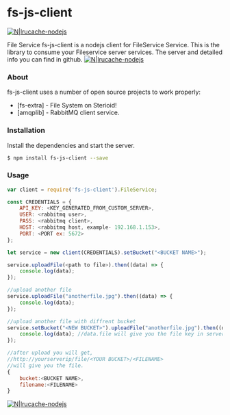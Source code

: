 # fs-js-client

[![N|lrucache-nodejs](https://img.shields.io/badge/build%20-passing-green.svg?longCache=true&style=popout-square)](https://github.com/sivsivsree/fs-js-client)

File Service fs-js-client is a nodejs client for FileService Service. This is the library to consume your Fileservice server services. 
The server and detailed info you can find in github.
[![N|lrucache-nodejs](https://img.shields.io/badge/github%20-server-blue.svg?longCache=true&style=popout-square)](https://github.com/sivsivsree/file-service)

### About

fs-js-client uses a number of open source projects to work properly:

* [fs-extra] - File System on Sterioid!
* [amqplib] - RabbitMQ client service.


### Installation

Install the dependencies and start the server.

```sh
$ npm install fs-js-client --save
```

### Usage

```js
var client = require('fs-js-client').FileService;

const CREDENTIALS = {
    API_KEY: <KEY_GENERATED_FROM_CUSTOM_SERVER>,
    USER: <rabbitmq user>,
    PASS: <rabbitmq client>,
    HOST: <rabbitmq host, example- 192.168.1.153>,
    PORT: <PORT ex: 5672>
};

let service = new client(CREDENTIALS).setBucket("<BUCKET NAME>");

service.uploadFile(<path to file>).then((data) => {
    console.log(data);
});

//upload another file 
service.uploadFile("anotherfile.jpg").then((data) => {
    console.log(data);
});

//upload another file with diffrent bucket
service.setBucket("<NEW BUCKET>").uploadFile("anotherfile.jpg").then((data) => {
    console.log(data); //data.file will give you the file key in server which is used to reference the file.
});

//after upload you will get, 
//http://yourserverip/file/<YOUR BUCKET>/<FILENAME>
//will give you the file.
{
    bucket:<BUCKET NAME>,
    filename:<FILENAME>
}

```
 



[![N|lrucache-nodejs](https://img.shields.io/badge/with%20🖤-%20Siv%20S-red.svg?longCache=true&style=popout-square)](http://facebook.com/sivsivsree)
